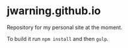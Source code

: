# jwarning.github.io
Repository for my personal site at the moment.

To build it run ```npm install``` and then ```gulp```.
